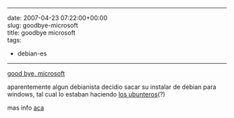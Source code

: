 
---
date: 2007-04-23 07:22:00+00:00  
slug: goodbye-microsoft  
title: goodbye microsoft  
tags:  
- debian-es  

---
  
[good bye, microsoft](http://goodbye-microsoft.com/)    
    
aparentemente algun debianista decidio sacar su instalar de debian para windows, tal cual lo estaban haciendo [los ubunteros](https://wiki.ubuntu.com/install.exe/Prototype)(?)    
    
mas info [aca](http://people.debian.org/~rmh/goodbye-microsoft/more.html)  

